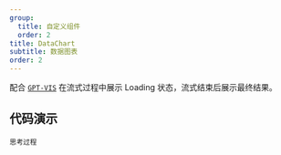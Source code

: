 ```yaml
---
group:
  title: 自定义组件
  order: 2
title: DataChart
subtitle: 数据图表
order: 2
---
```


配合 [`GPT-VIS`](https://github.com/antvis/GPT-Vis) 在流式过程中展示 Loading 状态，流式结束后展示最终结果。

## 代码演示

<!-- prettier-ignore -->
<code src="./demo/components/dataChart.tsx" description="配合 `GPT-VIS` 渲染图表">思考过程</code>
